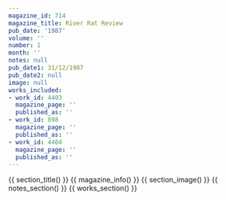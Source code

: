 ```yaml
---
magazine_id: 714
magazine_title: River Rat Review
pub_date: '1987'
volume: ''
number: 1
month: ''
notes: null
pub_date1: 31/12/1987
pub_date2: null
image: null
works_included:
- work_id: 4403
  magazine_page: ''
  published_as: ''
- work_id: 898
  magazine_page: ''
  published_as: ''
- work_id: 4404
  magazine_page: ''
  published_as: ''
---
```


{{ section_title() }}
{{ magazine_info() }}
{{ section_image() }}
{{ notes_section() }}
{{ works_section() }}

